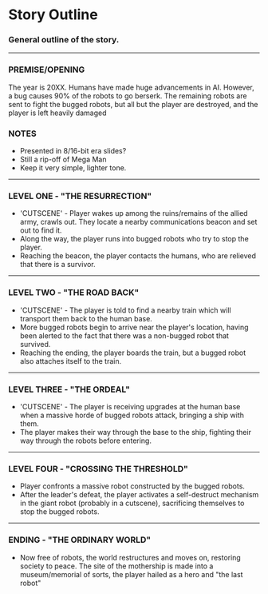 # Story Outline

### General outline of the story.
---
### PREMISE/OPENING
The year is 20XX. Humans have made huge advancements in AI. However, a bug causes 90% of the robots to go berserk. The remaining robots are sent to fight the bugged robots, but all but the player are destroyed, and the player is left heavily damaged

### NOTES
* Presented in 8/16-bit era slides?
* Still a rip-off of Mega Man
* Keep it very simple, lighter tone.
---
### LEVEL ONE - "THE RESURRECTION"
* 'CUTSCENE' - Player wakes up among the ruins/remains of the allied army, crawls out. They locate a nearby communications beacon and set out to find it.
* Along the way, the player runs into bugged robots who try to stop the player.
* Reaching the beacon, the player contacts the humans, who are relieved that there is a survivor.
---
### LEVEL TWO - "THE ROAD BACK"
* 'CUTSCENE' - The player is told to find a nearby train which will transport them back to the human base.
* More bugged robots begin to arrive near the player's location, having been alerted to the fact that there was a non-bugged robot that survived.
* Reaching the ending, the player boards the train, but a bugged robot also attaches itself to the train.
---
### LEVEL THREE - "THE ORDEAL"
* 'CUTSCENE' - The player is receiving upgrades at the human base when a massive horde of bugged robots attack, bringing a ship with them.
* The player makes their way through the base to the ship, fighting their way through the robots before entering.
---
### LEVEL FOUR - "CROSSING THE THRESHOLD"
* Player confronts a massive robot constructed by the bugged robots.
* After the leader's defeat, the player activates a self-destruct mechanism in the giant robot (probably in a cutscene), sacrificing themselves to stop the bugged robots.
---
### ENDING - "THE ORDINARY WORLD"
* Now free of robots, the world restructures and moves on, restoring society to peace. The site of the mothership is made into a museum/memorial of sorts, the player hailed as a hero and "the last robot"
